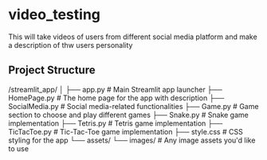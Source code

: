 # video_testing
 This will take videos of users from different social media platform and make a description of thw users personality

## Project Structure
 /streamlit_app/
│
├── app.py                    # Main Streamlit app launcher
├── HomePage.py               # The home page for the app with description
├── SocialMedia.py            # Social media-related functionalities
├── Game.py                   # Game section to choose and play different games
├── Snake.py                  # Snake game implementation
├── Tetris.py                 # Tetris game implementation
├── TicTacToe.py              # Tic-Tac-Toe game implementation
├── style.css                 # CSS styling for the app
└── assets/
     └── images/              # Any image assets you'd like to use


